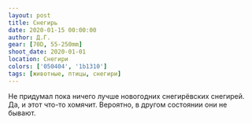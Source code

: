 ```yaml
---
layout: post
title: Снегирь
date: 2020-01-15 00:00:00
author: Д.Г.
gear: [70D, 55-250mm]
shoot_date: 2020-01-01
location: Снегири
colors: ['050404', '1b1310']
tags: [животные, птицы, снегири]
---
```

Не придумал пока ничего лучше новогодних снегирёвских снегирей. Да, и этот что-то хомячит. Вероятно, в другом состоянии они не бывают.
